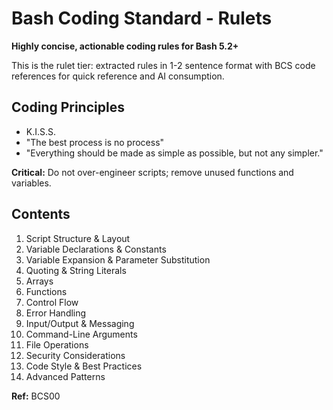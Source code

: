 # Bash Coding Standard - Rulets

**Highly concise, actionable coding rules for Bash 5.2+**

This is the rulet tier: extracted rules in 1-2 sentence format with BCS code references for quick reference and AI consumption.

## Coding Principles
- K.I.S.S.
- "The best process is no process"
- "Everything should be made as simple as possible, but not any simpler."

**Critical:** Do not over-engineer scripts; remove unused functions and variables.

## Contents
1. Script Structure & Layout
2. Variable Declarations & Constants
3. Variable Expansion & Parameter Substitution
4. Quoting & String Literals
5. Arrays
6. Functions
7. Control Flow
8. Error Handling
9. Input/Output & Messaging
10. Command-Line Arguments
11. File Operations
12. Security Considerations
13. Code Style & Best Practices
14. Advanced Patterns

**Ref:** BCS00

